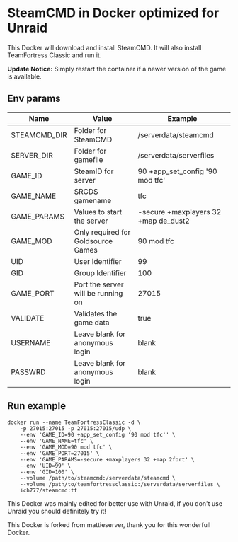 # SteamCMD in Docker optimized for Unraid
This Docker will download and install SteamCMD. It will also install TeamFortress Classic and run it.

**Update Notice:** Simply restart the container if a newer version of the game is available.

## Env params
| Name | Value | Example |
| --- | --- | --- |
| STEAMCMD_DIR | Folder for SteamCMD | /serverdata/steamcmd |
| SERVER_DIR | Folder for gamefile | /serverdata/serverfiles |
| GAME_ID | SteamID for server | 90 +app_set_config '90 mod tfc' |
| GAME_NAME | SRCDS gamename | tfc |
| GAME_PARAMS | Values to start the server | -secure +maxplayers 32 +map de_dust2 |
| GAME_MOD | Only required for Goldsource Games | 90 mod tfc |
| UID | User Identifier | 99 |
| GID | Group Identifier | 100 |
| GAME_PORT | Port the server will be running on | 27015 |
| VALIDATE | Validates the game data | true |
| USERNAME | Leave blank for anonymous login | blank |
| PASSWRD | Leave blank for anonymous login | blank |

## Run example
```
docker run --name TeamFortressClassic -d \
	-p 27015:27015 -p 27015:27015/udp \
	--env 'GAME_ID=90 +app_set_config '90 mod tfc'' \
	--env 'GAME_NAME=tfc' \
	--env 'GAME_MOD=90 mod tfc' \
	--env 'GAME_PORT=27015' \
	--env 'GAME_PARAMS=-secure +maxplayers 32 +map 2fort' \
	--env 'UID=99' \
	--env 'GID=100' \
	--volume /path/to/steamcmd:/serverdata/steamcmd \
	--volume /path/to/teamfortressclassic:/serverdata/serverfiles \
	ich777/steamcmd:tf
```

This Docker was mainly edited for better use with Unraid, if you don't use Unraid you should definitely try it!


This Docker is forked from mattieserver, thank you for this wonderfull Docker.
